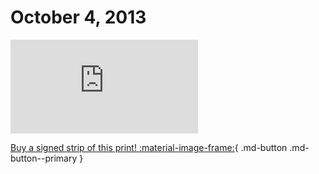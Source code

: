 # October 4, 2013

![](https://www.achewood.com/comic.php?date=10042013)

[Buy a signed strip of this print! :material-image-frame:](https://achewood-holiday-pop-up.myshopify.com/products/strip#10042013){ .md-button .md-button--primary }
